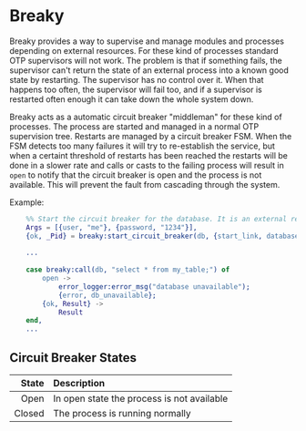 # Breaky

Breaky provides a way to supervise and manage modules and processes depending on external
resources. For these kind of processes standard OTP supervisors will not work. The problem 
is that if something fails, the supervisor can't return the state of an external process 
into a known good state by restarting. The supervisor has no control over it. When that happens 
too often, the supervisor will fail too, and if a supervisor is restarted often enough it 
can take down the whole system down.

Breaky acts as a automatic circuit breaker "middleman" for these kind of processes. The 
process are started and managed in a normal OTP supervision tree. Restarts are managed 
by a circuit breaker FSM. When the FSM detects too many failures it will try to re-establish
the service, but when a certaint threshold of restarts has been reached the restarts will be 
done in a slower rate and calls or casts to the failing process will result in ```open``` to notify 
that the circuit breaker is open and the process is not available. This will prevent the fault 
from cascading through the system.

Example:

```erlang
    %% Start the circuit breaker for the database. It is an external resource.
    Args = [{user, "me"}, {password, "1234"}],
    {ok, _Pid} = breaky:start_circuit_breaker(db, {start_link, database, Args}),
 
    ...
    
    case breaky:call(db, "select * from my_table;") of
        open ->
            error_logger:error_msg("database unavailable"); 
            {error, db_unavailable};
        {ok, Result} ->
            Result
    end,
    ...
```

## Circuit Breaker States

| State |  Description |
| -------: | :---------- |
| Open | In open state the process is not available |
| Closed | The process is running normally |
